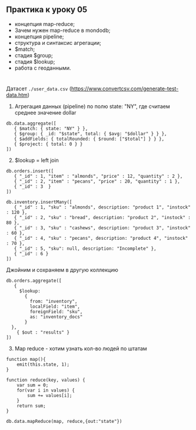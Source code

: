 ## Практика к уроку 05

* концепция map-reduce;
* Зачем нужен map-reduce в mondodb;
* концепция pipeline;
* структура и синтаксис агрегации;
* $match;
* стадия $group;
* стадия $lookup;
* работа с геоданными.

#

Датасет `./user_data.csv` (https://www.convertcsv.com/generate-test-data.htm)

1. Агрегация данных (pipeline) по полю state: "NY", где считаем среднее значение dollar 

```
db.data.aggregate([
   { $match: { state: "NY" } },
   { $group: { _id: "$state", total: { $avg: "$dollar" } } },
   { $addFields: { totalRounded: { $round: ["$total"] } } },
   { $project: { total: 0 } }
])
```

2. $lookup = left join 

```
db.orders.insert([
   { "_id" : 1, "item" : "almonds", "price" : 12, "quantity" : 2 },
   { "_id" : 2, "item" : "pecans", "price" : 20, "quantity" : 1 },
   { "_id" : 3  }
])

db.inventory.insertMany([
   { "_id" : 1, "sku" : "almonds", description: "product 1", "instock" : 120 },
   { "_id" : 2, "sku" : "bread", description: "product 2", "instock" : 80 },
   { "_id" : 3, "sku" : "cashews", description: "product 3", "instock" : 60 },
   { "_id" : 4, "sku" : "pecans", description: "product 4", "instock" : 70 },
   { "_id" : 5, "sku": null, description: "Incomplete" },
   { "_id" : 6 }
])
```
Джойним и сохраняем в другую коллекцию
```
db.orders.aggregate([
   {
     $lookup:
       {
         from: "inventory",
         localField: "item",
         foreignField: "sku",
         as: "inventory_docs"
       }
  },
    { $out : "results" }
])
```
3. Map reduce - хотим узнать кол-во людей по штатам
```
function map(){
    emit(this.state, 1);
}

function reduce(key, values) {
    var sum = 0;
    for(var i in values) {
        sum += values[i];
    }
    return sum;
}

db.data.mapReduce(map, reduce,{out:"state"})
```


